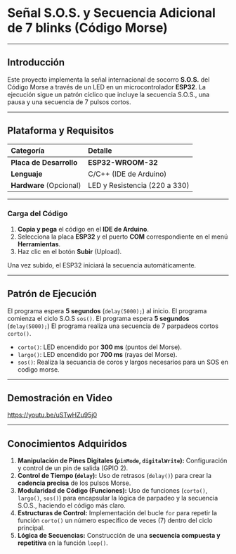 #  Señal S.O.S. y Secuencia Adicional de 7 blinks (Código Morse)

---

## Introducción

Este proyecto implementa la señal internacional de socorro **S.O.S.** del Código Morse a través de un LED en un microcontrolador **ESP32**. La ejecución sigue un patrón cíclico que incluye la secuencia S.O.S., una pausa y una secuencia de 7 pulsos cortos.


---

## Plataforma y Requisitos

| Categoría | Detalle |
| :--- | :--- |
| **Placa de Desarrollo** | **ESP32-WROOM-32** |
| **Lenguaje** | C/C++ (IDE de Arduino) |
| **Hardware** (Opcional) | LED y Resistencia (220 a 330) |

---

### **Carga del Código**

1.  **Copia y pega** el código en el **IDE de Arduino**.
2.  Selecciona la placa **ESP32** y el puerto **COM** correspondiente en el menú **Herramientas**.
3.  Haz clic en el botón **Subir** (Upload).

Una vez subido, el ESP32 iniciará la secuencia automáticamente.

---

## Patrón de Ejecución

El programa espera **5 segundos** (`delay(5000);`) al inicio.
El programa comienza el ciclo S.O.S `sos()`.
El programa espera **5 segundos** (`delay(5000);`)
El programa realiza una secuencia de 7 parpadeos cortos `corto()`.

* `corto()`: LED encendido por **$300\ \text{ms}$** (puntos del Morse).
* `largo()`: LED encendido por **$700\ \text{ms}$** (rayas del Morse).
* `sos()`: Realiza la secuancia de coros y largos necesarios para un SOS en codigo morse.

---

##  Demostración en Video

https://youtu.be/uSTwHZu95j0


---

##  Conocimientos Adquiridos

1.  **Manipulación de Pines Digitales (`pinMode`, `digitalWrite`):** Configuración y control de un pin de salida (GPIO 2).
2.  **Control de Tiempo (`delay`):** Uso de retrasos (`delay()`) para crear la **cadencia precisa** de los pulsos Morse.
3.  **Modularidad de Código (Funciones):** Uso de funciones (`corto()`, `largo()`, `sos()`) para encapsular la lógica de parpadeo y la secuencia S.O.S., haciendo el código más claro.
4.  **Estructuras de Control:** Implementación del bucle `for` para repetir la función `corto()` un número específico de veces (7) dentro del ciclo principal.
5.  **Lógica de Secuencias:** Construcción de una **secuencia compuesta y repetitiva** en la función `loop()`.
